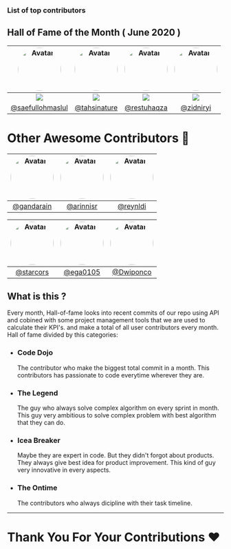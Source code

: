 ### List of top contributors
## Hall of Fame of the Month ( June 2020 )


<img alt="Avatar" width="100" height="100" style="border-radius:50%;" src="https://avatars2.githubusercontent.com/u/20754023?s=460&u=877d167cfdb80ed9498d481dab21cde0b0d5442d&v=4">           |  <img alt="Avatar" width="100" height="100" style="border-radius:50%;" src="https://avatars2.githubusercontent.com/u/41298152?s=460&amp;u=4b82ddbd7226dca24927a40cf1e02a54d38d3b81&amp;v=4">            |  <img alt="Avatar" width="100" height="100" style="border-radius:50%;" src="https://avatars1.githubusercontent.com/u/34067929?s=460&u=281250f5471ff53fa23a111de224de373b1d4f21&v=4">             |  <img alt="Avatar" width="100" height="100" style="border-radius:50%;" src="https://avatars0.githubusercontent.com/u/19811857?s=460&u=e57108835730bd30ad4a62f6b2ff0fc19b31372c&v=4"> 
:-------------------------:|:-------------------------:|:-------------------------:|:-------------------------:
<img src="https://img.shields.io/badge/Code%20Dojo-%E2%AD%90%E2%AD%90%E2%AD%90%E2%AD%90%E2%AD%90-brightgreen">  |  <img src="https://img.shields.io/badge/The%20Legend-%E2%AD%90%E2%AD%90%E2%AD%90%E2%AD%90%E2%AD%90-red">  |  <img src="https://img.shields.io/badge/Ice%20Breaker-%E2%AD%90%E2%AD%90%E2%AD%90%E2%AD%90%E2%AD%90-blue">  |  <img src="https://img.shields.io/badge/The%20Ontime%20-%E2%8F%B0%20%E2%8F%B0%20%E2%8F%B0%20%E2%8F%B0%20%E2%8F%B0%20-yellowgreen">
[@saefullohmaslul](https://github.com/saefullohmaslul) | [@tahsinature](https://github.com/tahsinature) | [@restuhaqza](https://github.com/restuhaqza) | [@zidniryi](https://github.com/zidniryi) | 

# Other Awesome Contributors 🎉 
<img alt="Avatar" width="100" height="100" style="border-radius:50%;" src="https://avatars0.githubusercontent.com/u/27923352?s=460&v=4"> | <img alt="Avatar" width="100" height="100" style="border-radius:50%;" src="https://avatars2.githubusercontent.com/u/42133757?s=460&u=16fa47124d5dd3f361b4a4846c15b9b6c29e72f8&v=4"> | <img alt="Avatar" width="100" height="100" style="border-radius:50%;" src="https://avatars0.githubusercontent.com/u/28092744?s=460&u=314f8a17b0779ef7e3a298729f4edd3d54a711cc&v=4">
:-------------------------:|:-------------------------:|:-------------------------:
[@gandarain](https://github.com/gandarain) | [@arinnisr](https://github.com/arinnisr) | [@reynldi](https://github.com/reynldi)

<img alt="Avatar" width="100" height="100" style="border-radius:50%;" src="https://avatars2.githubusercontent.com/u/63717590?s=460&u=cdf8dbfacf1f7eb93e0713eae40561b12d26a44d&v=4"> | <img alt="Avatar" width="100" height="100" style="border-radius:50%;" src="https://avatars3.githubusercontent.com/u/35263960?s=460&v=4"> | <img alt="Avatar" width="100" height="100" style="border-radius:50%;" src="https://avatars1.githubusercontent.com/u/33936765?s=460&u=cd7ea6d15a79639b205c6ba0661307cb04ea334b&v=4">
:-------------------------:|:-------------------------:|:-------------------------:
[@starcors](https://github.com/starcors) | [@ega0105](https://github.com/ega0105) | [@Dwiponco](https://github.com/Dwiponco)

## What is this ?
Every month, Hall-of-fame looks into recent commits of our repo using API and cobined with some project management tools that we are used to calculate their KPI's. and make a total of all user contributors every month. Hall of fame divided by this categories:

- ### Code Dojo
  The contributor who make the biggest total commit in a month. This contributors has passionate to code everytime wherever they are.

- ### The Legend
  The guy who always solve complex algorithm on every sprint in month. This guy very ambitious to solve complex problem with best algorithm that they can do.

- ### Icea Breaker
  Maybe they are expert in code. But they didn't forgot about products. They always give best idea for product improvement. This kind of guy very innovative in every aspects.

- ### The Ontime
  The contributors who always dicipline with their task timeline.

---

# Thank You For Your Contributions ❤️